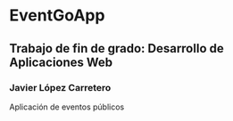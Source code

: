 # EventGoApp
## Trabajo de fin de grado: Desarrollo de Aplicaciones Web
### Javier López Carretero
Aplicación de eventos públicos
